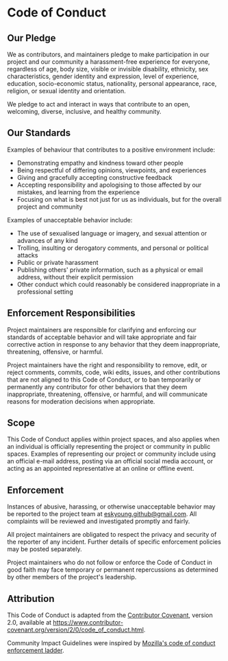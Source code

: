 # Code of Conduct

## Our Pledge

We as contributors, and maintainers pledge to make participation in our project and our community a harassment-free
experience for everyone, regardless of age, body size, visible or invisible disability, ethnicity, sex characteristics,
gender identity and expression, level of experience, education, socio-economic status, nationality, personal
appearance, race, religion, or sexual identity and orientation.

We pledge to act and interact in ways that contribute to an open, welcoming, diverse, inclusive, and healthy community.

## Our Standards

Examples of behaviour that contributes to a positive environment include:

- Demonstrating empathy and kindness toward other people
- Being respectful of differing opinions, viewpoints, and experiences
- Giving and gracefully accepting constructive feedback
- Accepting responsibility and apologising to those affected by our mistakes, and learning from the experience
- Focusing on what is best not just for us as individuals, but for the overall project and community

Examples of unacceptable behavior include:

- The use of sexualised language or imagery, and sexual attention or advances of any kind
- Trolling, insulting or derogatory comments, and personal or political attacks
- Public or private harassment
- Publishing others' private information, such as a physical or email address, without their explicit permission
- Other conduct which could reasonably be considered inappropriate in a professional setting

## Enforcement Responsibilities

Project maintainers are responsible for clarifying and enforcing our standards of acceptable behavior and will take
appropriate and fair corrective action in response to any behavior that they deem inappropriate, threatening,
offensive, or harmful.

Project maintainers have the right and responsibility to remove, edit, or reject comments, commits, code, wiki edits,
issues, and other contributions that are not aligned to this Code of Conduct, or to ban temporarily or permanently
any contributor for other behaviors that they deem inappropriate, threatening, offensive, or harmful, and will
communicate reasons for moderation decisions when appropriate.

## Scope

This Code of Conduct applies within project spaces, and also applies when an individual is officially representing the
project or community in public spaces. Examples of representing our project or community include using an official
e-mail address, posting via an official social media account, or acting as an appointed representative at an online or
offline event.

## Enforcement

Instances of abusive, harassing, or otherwise unacceptable behavior may be reported to the project team at
[eskyoung.github@gmail.com][contact]. All complaints will be reviewed and investigated promptly and fairly.

All project maintainers are obligated to respect the privacy and security of the reporter of any incident. Further
details of specific enforcement policies may be posted separately.

Project maintainers who do not follow or enforce the Code of Conduct in good faith may face temporary or permanent
repercussions as determined by other members of the project's leadership.

## Attribution

This Code of Conduct is adapted from the [Contributor Covenant][contributor_covenant], version 2.0, available at
https://www.contributor-covenant.org/version/2/0/code_of_conduct.html.

Community Impact Guidelines were inspired by [Mozilla's code of conduct enforcement ladder][mozilla].

[contact]: mailto:eskyoung.github@gmail.com
[contributor_covenant]: https://www.contributor-covenant.org
[mozilla]: https://github.com/mozilla/diversity

